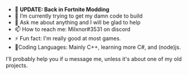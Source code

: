 - 🔭 <b>UPDATE: Back in Fortnite Modding</b>
- 🌱 I’m currently trying to get my damn code to build
- 💬 Ask me about anything and I will be glad to help
- 📫 How to reach me: Milxnor#3531 on discord
- ⚡ Fun fact: I'm really good at most games.
- 🎉Coding Languages: Mainly C++, learning more C#, and (node)js.

I'll probably help you if u message me, unless it's about one of my old projects.
<br><br>
